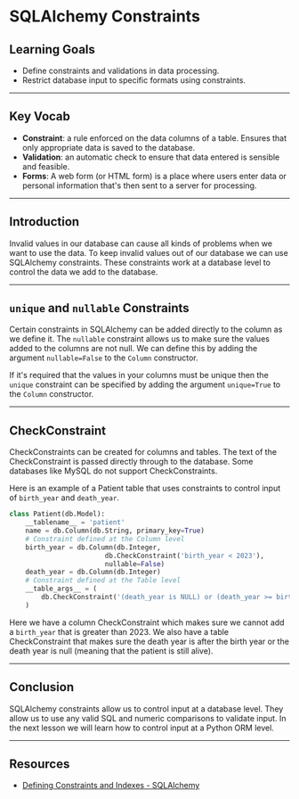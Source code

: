 # SQLAlchemy Constraints

## Learning Goals

- Define constraints and validations in data processing.
- Restrict database input to specific formats using constraints.

***

## Key Vocab

- **Constraint**: a rule enforced on the data columns of a table. Ensures that
  only appropriate data is saved to the database.
- **Validation**: an automatic check to ensure that data entered
  is sensible and feasible.
- **Forms**: A web form (or HTML form) is a place where users enter data or
  personal information that's then sent to a server for processing.

***

## Introduction

Invalid values in our database can cause all kinds of problems when we
want to use the data. To keep invalid values out of our database we can use SQLAlchemy
constraints. These constraints work at a database level to control the data we
add to the database.

***

## `unique` and `nullable` Constraints

Certain constraints in SQLAlchemy can be added directly to the column as we
define it. The `nullable` constraint allows us to make sure the values added to
the columns are not null. We can define this by adding the argument
`nullable=False` to the `Column` constructor.

If it's required that the values in your columns must be unique then the
`unique` constraint can be specified by adding the argument `unique=True` to the
`Column` constructor.

***

## CheckConstraint

CheckConstraints can be created for columns and tables. The text of the
CheckConstraint is passed directly through to the database. Some databases like
MySQL do not support CheckConstraints.

Here is an example of a Patient table that uses constraints to control input of
`birth_year` and `death_year`.

```py
class Patient(db.Model):
    __tablename__ = 'patient'
    name = db.Column(db.String, primary_key=True)
    # Constraint defined at the Column level
    birth_year = db.Column(db.Integer,
                        db.CheckConstraint('birth_year < 2023'),
                        nullable=False)
    death_year = db.Column(db.Integer)
    # Constraint defined at the Table level
    __table_args__ = (
        db.CheckConstraint('(death_year is NULL) or (death_year >= birth_year)'),
    )

```

Here we have a column CheckConstraint which makes sure we cannot add a
`birth_year` that is greater than 2023. We also have a table CheckConstraint
that makes sure the death year is after the birth year or the death year is null
(meaning that the patient is still alive).

***

## Conclusion

SQLAlchemy constraints allow us to control input at a database level. They allow
us to use any valid SQL and numeric comparisons to validate input. In the next
lesson we will learn how to control input at a Python ORM level.

***

## Resources

- [Defining Constraints and Indexes - SQLAlchemy](https://docs.sqlalchemy.org/en/14/core/constraints.html)
<!-- lesson learnt -->